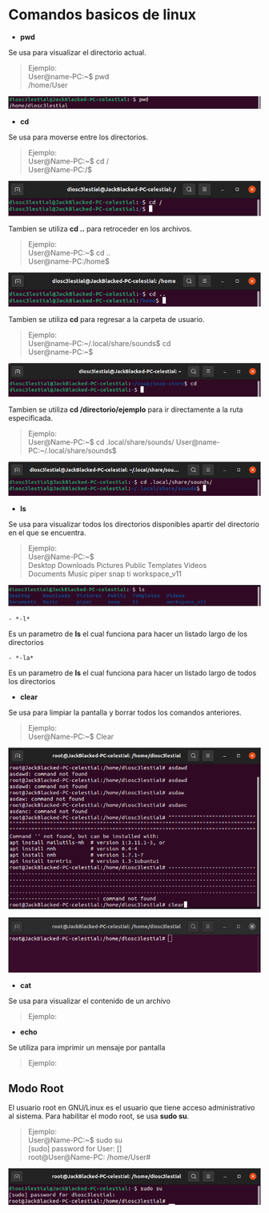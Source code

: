 # Comandos basicos de linux

- **pwd**

Se usa para visualizar el directorio actual.

> Ejemplo:  
> User@name-PC:~$ pwd  
> /home/User  
<p align="center"><img src="/Images/pwd_ejemplo.png" /></p>

- **cd**

Se usa para moverse entre los directorios.

> Ejemplo:  
> User@Name-PC:~$ cd /  
> User@Name-PC:/$  
<p align="center"><img src="/Images/cd_ejemplo.png" /></p>

Tambien se utiliza **cd ..** para retroceder en los archivos.

> Ejemplo:  
> User@Name-PC:~$ cd ..  
> User@name-PC:/home$  
<p align="center"><img src="/Images/cdBack_ejemplo.png" /></p>

Tambien se utiliza **cd** para regresar a la carpeta de usuario.

> Ejemplo:  
> User@name-PC:~/.local/share/sounds$ cd  
> User@name-PC:~$
<p align="center"><img src="/Images/cdProfile_ejemplo.png" /></p>

Tambien se utiliza **cd /directorio/ejemplo** para ir directamente a la ruta especificada.

> Ejemplo:  
> User@Name-PC:~$ cd .local/share/sounds/
> User@name-PC:~/.local/share/sounds$ 
<p align="center"><img src="/Images/cdRoute_ejemplo.png" /></p>


- **ls**

Se usa para visualizar todos los directorios disponibles apartir del directorio en el que se encuentra.

> Ejemplo:  
> User@Name-PC:~$  
> Desktop Downloads Pictures Public Templates Videos  
> Documents Music piper snap ti workspace_v11  
<p align="center"><img src="/Images/ls_ejemplo.png" /></p>

    - *-l*

Es un parametro de **ls** el cual funciona para hacer un listado largo de los directorios

    - *-la*

Es un parametro de **ls** el cual funciona para hacer un listado largo de todos los directorios

- **clear**

Se usa para limpiar la pantalla y borrar todos los comandos anteriores.

> Ejemplo:  
> User@Name-PC:~$ Clear  
<p align="center"><img src="/Images/clear1_ejemplo.png" /></p>
<p align="center"><img src="/Images/clear2_ejemplo.png" /></p>

- **cat**

Se usa para visualizar el contenido de un archivo

> Ejemplo:

- **echo**

Se utiliza para imprimir un mensaje por pantalla

> Ejemplo:

## Modo Root

El usuario root en GNU/Linux es el usuario que tiene acceso administrativo al sistema.
Para habilitar el modo root, se usa **sudo su**.

> Ejemplo:  
> User@Name-PC:~$ sudo su  
> [sudo] password for User: []  
> root@User@Name-PC: /home/User#  

<p align="center"><img src="/Images/sudoSu_ejemplo.png" /></p>